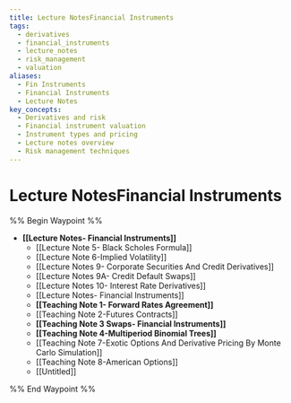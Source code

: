 ```yaml
---
title: Lecture NotesFinancial Instruments
tags:
  - derivatives
  - financial_instruments
  - lecture_notes
  - risk_management
  - valuation
aliases:
  - Fin Instruments
  - Financial Instruments
  - Lecture Notes
key_concepts:
  - Derivatives and risk
  - Financial instrument valuation
  - Instrument types and pricing
  - Lecture notes overview
  - Risk management techniques
---
```


# Lecture NotesFinancial Instruments

%% Begin Waypoint %%
- **[[Lecture Notes- Financial Instruments]]**
	- [[Lecture Note 5- Black Scholes Formula]]
	- [[Lecture Note 6-Implied Volatility]]
	- [[Lecture Notes 9- Corporate Securities And Credit Derivatives]]
	- [[Lecture Notes 9A- Credit Default Swaps]]
	- [[Lecture Notes 10- Interest Rate Derivatives]]
	- [[Lecture Notes- Financial Instruments]]
	- **[[Teaching Note 1- Forward Rates Agreement]]**
	- [[Teaching Note 2-Futures Contracts]]
	- **[[Teaching Note 3 Swaps- Financial Instruments]]**
	- **[[Teaching Note 4-Multiperiod Binomial Trees]]**
	- [[Teaching Note 7-Exotic Options And Derivative Pricing By Monte Carlo Simulation]]
	- [[Teaching Note 8-American Options]]
	- [[Untitled]]

%% End Waypoint %%